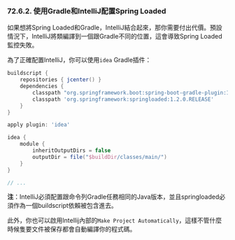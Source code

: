 ### 72.6.2. 使用Gradle和IntelliJ配置Spring Loaded

如果想將Spring Loaded和Gradle，IntelliJ結合起來，那你需要付出代價。預設情況下，IntelliJ將類編譯到一個跟Gradle不同的位置，這會導致Spring Loaded監控失敗。

為了正確配置IntelliJ，你可以使用`idea` Gradle插件：
```gradle
buildscript {
    repositories { jcenter() }
    dependencies {
        classpath "org.springframework.boot:spring-boot-gradle-plugin:1.3.0.BUILD-SNAPSHOT"
        classpath 'org.springframework:springloaded:1.2.0.RELEASE'
    }
}

apply plugin: 'idea'

idea {
    module {
        inheritOutputDirs = false
        outputDir = file("$buildDir/classes/main/")
    }
}

// ...
```
**注**：IntelliJ必須配置跟命令列Gradle任務相同的Java版本，並且springloaded必須作為一個buildscript依賴被包含進去。

此外，你也可以啟用Intellij內部的`Make Project Automatically`，這樣不管什麼時候隻要文件被保存都會自動編譯你的程式碼。
